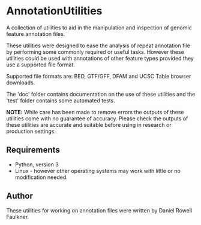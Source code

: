 # AnnotationUtilities
A collection of utilities to aid in the manipulation and inspection of genomic feature annotation files.

These utilities were designed to ease the analysis of repeat annotation file by performing some commonly required or useful tasks. However these utilities could be used with annotations of other feature types provided they use a supported file format.

Supported file formats are: BED, GTF/GFF, DFAM and UCSC Table browser downloads.

The 'doc' folder contains documentation on the use of these utilities and the 'test' folder contains some automated tests.

**NOTE:** While care has been made to remove errors the outputs of these utilities come with no guarantee of accuracy. Please check the outputs of these utilities are accurate and suitable before using in research or production settings.

## Requirements
- Python, version 3
- Linux - however other operating systems may work with little or no modification needed.

## Author

These utilities for working on annotation files were written by Daniel Rowell Faulkner.
